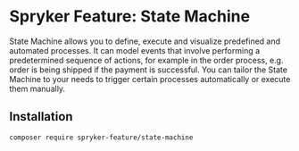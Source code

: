 # Spryker Feature: State Machine

State Machine allows you to define, execute and visualize predefined and automated processes. It can model events that involve performing a predetermined sequence of actions, for example in the order process, e.g. order is being shipped if the payment is successful. You can tailor the State Machine to your needs to trigger certain processes automatically or execute them manually.

## Installation

```
composer require spryker-feature/state-machine
```
